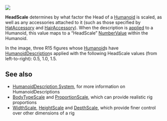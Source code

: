 ![](https://developer.roblox.com/assets/blt1da684150a0bfdfb/HeadScale.jpg)

**HeadScale** determines by what factor the Head of a [Humanoid](https://developer.roblox.com/en-us/api-reference/class/Humanoid) is scaled, as well as any accessories attached to it (such as those specified by [HatAccessory](https://developer.roblox.com/en-us/api-reference/property/HumanoidDescription/HatAccessory) and [HairAccessory](https://developer.roblox.com/en-us/api-reference/property/HumanoidDescription/HairAccessory)). When the description is [applied](https://developer.roblox.com/en-us/api-reference/function/Humanoid/ApplyDescription) to a Humanoid, this value maps to a “HeadScale” [NumberValue](https://developer.roblox.com/en-us/api-reference/class/NumberValue) within the Humanoid.

In the image, three R15 figures whose [Humanoid](https://developer.roblox.com/en-us/api-reference/class/Humanoid)s have [HumanoidDescription](https://developer.roblox.com/en-us/api-reference/class/HumanoidDescription)s applied with the following HeadScale values (from left-to-right): 0.5, 1.0, 1.5.

See also
--------

*   [HumanoidDescription System](https://developer.roblox.com/en-us/articles/HumanoidDescription-System), for more information on HumanoidDescriptions
*   [BodyTypeScale](https://developer.roblox.com/en-us/api-reference/property/HumanoidDescription/BodyTypeScale) and [ProportionScale](https://developer.roblox.com/en-us/api-reference/property/HumanoidDescription/ProportionScale), which can provide realistic rig proportions
*   [WidthScale](https://developer.roblox.com/en-us/api-reference/property/HumanoidDescription/HeightScale), [HeightScale](https://developer.roblox.com/en-us/api-reference/property/HumanoidDescription/DepthScale) and [DepthScale](https://developer.roblox.com/en-us/api-reference/property/HumanoidDescription/DepthScale), which provide finer control over other dimensions of a rig